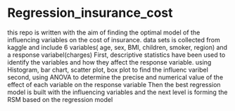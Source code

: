 # Regression_insurance_cost
this repo is written with the aim of finding the optimal model of the influencing variables on the cost of insurance.
data sets is collected from kaggle and include 6 variables( age, sex, BMI, children, smoker, region) and a response variabel(charges)
First, descriptive statistics have been used to identify the variables and how they affect the response variable. using Histogram, bar chart, scatter plot, box plot to find the influenc varibel
second, using ANOVA to determine the precise and numerical value of the effect of each variable on the response variable
Then the best regression model is built with the influencing variables and the next level is forming the RSM based on the regression model
